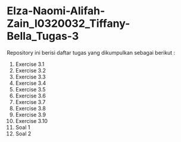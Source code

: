 # Elza-Naomi-Alifah-Zain_I0320032_Tiffany-Bella_Tugas-3

Repository ini berisi daftar tugas yang dikumpulkan sebagai berikut :

1. Exercise 3.1
2. Exercise 3.2
3. Exercise 3.3
4. Exercise 3.4
5. Exercise 3.5
6. Exercise 3.6
7. Exercise 3.7
8. Exercise 3.8
9. Exercise 3.9
10. Exercise 3.10
11. Soal 1
12. Soal 2
